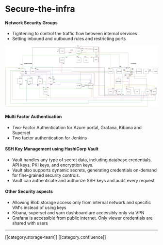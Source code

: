 # Secure-the-infra

#### Network Security Groups

* Tightening to control the traffic flow between internal services
* Setting inbound and outbound rules and restricting ports

![](../../../../.gitbook/assets/NSGFinetuning-min.jpg)

#### Multi Factor Authentication

* Two-Factor Authentication for Azure portal, Grafana, Kibana and Superset
* Two factor authentication for Jenkins

#### SSH Key Management using HashiCorp Vault

* Vault handles any type of secret data, including database credentials, API keys, PKI keys, and encryption keys.
* Vault also supports dynamic secrets, generating credentials on-demand for fine-grained security controls.
* Vault can authenticate and authorize SSH keys and audit every request

#### Other Security aspects

* Allowing Blob storage access only from internal network and specific VM's instead of using keys
* Kibana, superset and yarn dashboard are accessibly only via VPN
* Grafana is accessible from public internet. Only viewer credentials are shared with users

***

\[\[category.storage-team]] \[\[category.confluence]]
